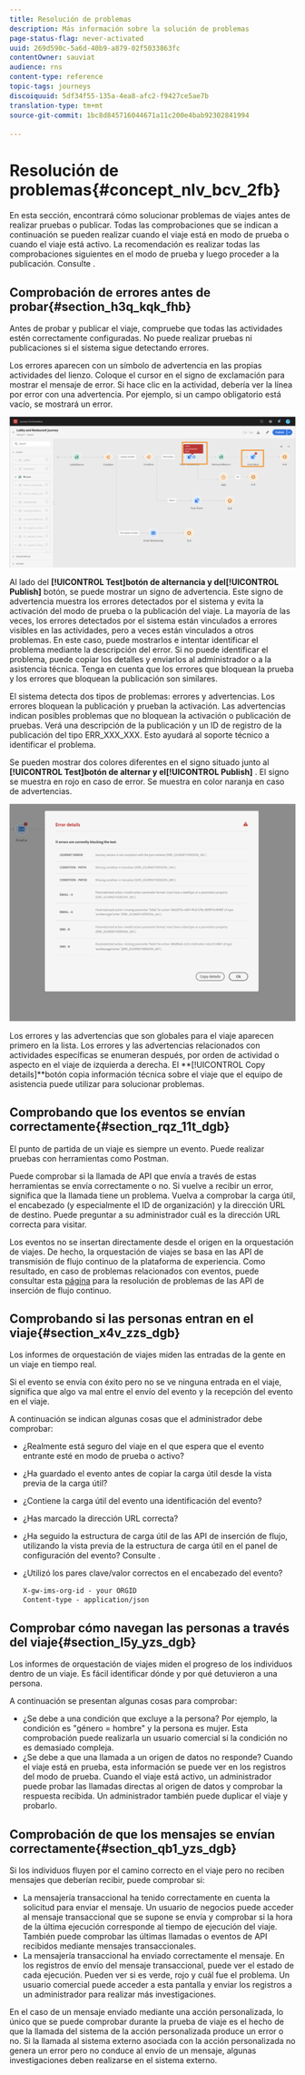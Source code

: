 ```yaml
---
title: Resolución de problemas
description: Más información sobre la solución de problemas
page-status-flag: never-activated
uuid: 269d590c-5a6d-40b9-a879-02f5033863fc
contentOwner: sauviat
audience: rns
content-type: reference
topic-tags: journeys
discoiquuid: 5df34f55-135a-4ea8-afc2-f9427ce5ae7b
translation-type: tm+mt
source-git-commit: 1bc8d845716044671a11c200e4bab92302841994

---
```



# Resolución de problemas{#concept_nlv_bcv_2fb}

En esta sección, encontrará cómo solucionar problemas de viajes antes de realizar pruebas o publicar. Todas las comprobaciones que se indican a continuación se pueden realizar cuando el viaje está en modo de prueba o cuando el viaje está activo. La recomendación es realizar todas las comprobaciones siguientes en el modo de prueba y luego proceder a la publicación. Consulte [](../building-journeys/testing-the-journey.md).

## Comprobación de errores antes de probar{#section_h3q_kqk_fhb}

Antes de probar y publicar el viaje, compruebe que todas las actividades estén correctamente configuradas. No puede realizar pruebas ni publicaciones si el sistema sigue detectando errores.

Los errores aparecen con un símbolo de advertencia en las propias actividades del lienzo. Coloque el cursor en el signo de exclamación para mostrar el mensaje de error. Si hace clic en la actividad, debería ver la línea por error con una advertencia. Por ejemplo, si un campo obligatorio está vacío, se mostrará un error.

![](../assets/journey63.png)

Al lado del **[!UICONTROL Test]**botón de alternancia y del**[!UICONTROL Publish]** botón, se puede mostrar un signo de advertencia. Este signo de advertencia muestra los errores detectados por el sistema y evita la activación del modo de prueba o la publicación del viaje. La mayoría de las veces, los errores detectados por el sistema están vinculados a errores visibles en las actividades, pero a veces están vinculados a otros problemas. En este caso, puede mostrarlos e intentar identificar el problema mediante la descripción del error. Si no puede identificar el problema, puede copiar los detalles y enviarlos al administrador o a la asistencia técnica. Tenga en cuenta que los errores que bloquean la prueba y los errores que bloquean la publicación son similares.

El sistema detecta dos tipos de problemas: errores y advertencias. Los errores bloquean la publicación y prueban la activación. Las advertencias indican posibles problemas que no bloquean la activación o publicación de pruebas. Verá una descripción de la publicación y un ID de registro de la publicación del tipo ERR_XXX_XXX. Esto ayudará al soporte técnico a identificar el problema.

Se pueden mostrar dos colores diferentes en el signo situado junto al **[!UICONTROL Test]**botón de alternar y el**[!UICONTROL Publish]** . El signo se muestra en rojo en caso de error. Se muestra en color naranja en caso de advertencias.

![](../assets/journey75.png)

Los errores y las advertencias que son globales para el viaje aparecen primero en la lista. Los errores y las advertencias relacionados con actividades específicas se enumeran después, por orden de actividad o aspecto en el viaje de izquierda a derecha. El **[!UICONTROL Copy details]**botón copia información técnica sobre el viaje que el equipo de asistencia puede utilizar para solucionar problemas.

## Comprobando que los eventos se envían correctamente{#section_rqz_11t_dgb}

El punto de partida de un viaje es siempre un evento. Puede realizar pruebas con herramientas como Postman.

Puede comprobar si la llamada de API que envía a través de estas herramientas se envía correctamente o no. Si vuelve a recibir un error, significa que la llamada tiene un problema. Vuelva a comprobar la carga útil, el encabezado (y especialmente el ID de organización) y la dirección URL de destino. Puede preguntar a su administrador cuál es la dirección URL correcta para visitar.

Los eventos no se insertan directamente desde el origen en la orquestación de viajes. De hecho, la orquestación de viajes se basa en las API de transmisión de flujo continuo de la plataforma de experiencia. Como resultado, en caso de problemas relacionados con eventos, puede consultar esta [página](https://www.adobe.io/apis/experienceplatform/home/data-ingestion/data-ingestion-services.html#!api-specification/markdown/narrative/technical_overview/streaming_ingest/streaming_ingestion_FAQ.md) para la resolución de problemas de las API de inserción de flujo continuo.

## Comprobando si las personas entran en el viaje{#section_x4v_zzs_dgb}

Los informes de orquestación de viajes miden las entradas de la gente en un viaje en tiempo real.

Si el evento se envía con éxito pero no se ve ninguna entrada en el viaje, significa que algo va mal entre el envío del evento y la recepción del evento en el viaje.

A continuación se indican algunas cosas que el administrador debe comprobar:

* ¿Realmente está seguro del viaje en el que espera que el evento entrante esté en modo de prueba o activo?
* ¿Ha guardado el evento antes de copiar la carga útil desde la vista previa de la carga útil?
* ¿Contiene la carga útil del evento una identificación del evento?
* ¿Has marcado la dirección URL correcta?
* ¿Ha seguido la estructura de carga útil de las API de inserción de flujo, utilizando la vista previa de la estructura de carga útil en el panel de configuración del evento? Consulte [](../event/previewing-the-payload.md).
* ¿Utilizó los pares clave/valor correctos en el encabezado del evento?

   ```
   X-gw-ims-org-id - your ORGID
   Content-type - application/json
   ```

## Comprobar cómo navegan las personas a través del viaje{#section_l5y_yzs_dgb}

Los informes de orquestación de viajes miden el progreso de los individuos dentro de un viaje. Es fácil identificar dónde y por qué detuvieron a una persona.

A continuación se presentan algunas cosas para comprobar:

* ¿Se debe a una condición que excluye a la persona? Por ejemplo, la condición es &quot;género = hombre&quot; y la persona es mujer. Esta comprobación puede realizarla un usuario comercial si la condición no es demasiado compleja.
* ¿Se debe a que una llamada a un origen de datos no responde? Cuando el viaje está en prueba, esta información se puede ver en los registros del modo de prueba. Cuando el viaje está activo, un administrador puede probar las llamadas directas al origen de datos y comprobar la respuesta recibida. Un administrador también puede duplicar el viaje y probarlo.

## Comprobación de que los mensajes se envían correctamente{#section_qb1_yzs_dgb}

Si los individuos fluyen por el camino correcto en el viaje pero no reciben mensajes que deberían recibir, puede comprobar si:

* La mensajería transaccional ha tenido correctamente en cuenta la solicitud para enviar el mensaje. Un usuario de negocios puede acceder al mensaje transaccional que se supone se envía y comprobar si la hora de la última ejecución corresponde al tiempo de ejecución del viaje. También puede comprobar las últimas llamadas o eventos de API recibidos mediante mensajes transaccionales.
* La mensajería transaccional ha enviado correctamente el mensaje. En los registros de envío del mensaje transaccional, puede ver el estado de cada ejecución. Pueden ver si es verde, rojo y cuál fue el problema. Un usuario comercial puede acceder a esta pantalla y enviar los registros a un administrador para realizar más investigaciones.

En el caso de un mensaje enviado mediante una acción personalizada, lo único que se puede comprobar durante la prueba de viaje es el hecho de que la llamada del sistema de la acción personalizada produce un error o no. Si la llamada al sistema externo asociada con la acción personalizada no genera un error pero no conduce al envío de un mensaje, algunas investigaciones deben realizarse en el sistema externo.

